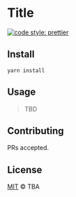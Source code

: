 # Title

[![code style: prettier](https://img.shields.io/badge/code_style-prettier-ff69b4.svg?style=flat-square)](https://github.com/prettier/prettier)

## Install

    yarn install

## Usage

> TBD

## Contributing

PRs accepted.

## License

[MIT](./LICENSE) © TBA
